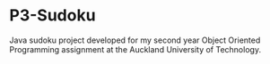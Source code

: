# P3-Sudoku

Java sudoku project developed for my second year Object Oriented Programming assignment at the Auckland University of Technology.
